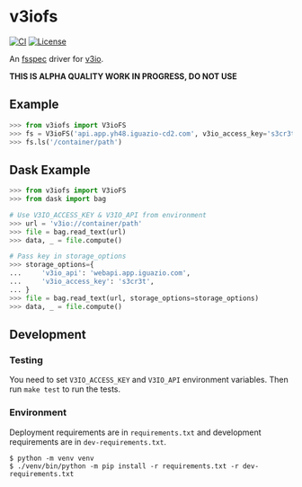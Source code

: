 # v3iofs

[![CI](https://github.com/353solutions/v3iofs/workflows/CI/badge.svg)](https://github.com/353solutions/v3iofs/actions?query=workflow%3ACI)
[![License](https://img.shields.io/badge/License-Apache%202.0-blue.svg)](https://opensource.org/licenses/Apache-2.0)


An [fsspec][fsspec] driver for [v3io][v3io].

**THIS IS ALPHA QUALITY WORK IN PROGRESS, DO NOT USE**

## Example

```python
>>> from v3iofs import V3ioFS
>>> fs = V3ioFS('api.app.yh48.iguazio-cd2.com', v3io_access_key='s3cr3t')
>>> fs.ls('/container/path')
```

## Dask Example

```python
>>> from v3iofs import V3ioFS
>>> from dask import bag

# Use V3IO_ACCESS_KEY & V3IO_API from environment
>>> url = 'v3io://container/path'
>>> file = bag.read_text(url)
>>> data, _ = file.compute()

# Pass key in storage_options
>>> storage_options={
...     'v3io_api': 'webapi.app.iguazio.com',
...     'v3io_access_key': 's3cr3t',
... }
>>> file = bag.read_text(url, storage_options=storage_options)
>>> data, _ = file.compute()
```

## Development


### Testing

You need to set `V3IO_ACCESS_KEY` and `V3IO_API` environment variables.
Then run `make test` to run the tests.


### Environment

Deployment requirements are in `requirements.txt` and development requirements
are in `dev-requirements.txt`.

```
$ python -m venv venv
$ ./venv/bin/python -m pip install -r requirements.txt -r dev-requirements.txt
```


[fsspec]: (https://filesystem-spec.readthedocs.io)
[v3io]: https://www.iguazio.com/docs/tutorials/latest-release/getting-started/containers/
